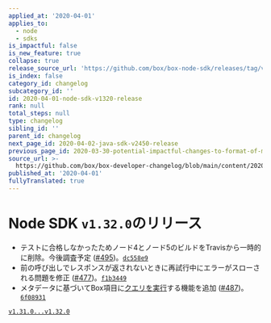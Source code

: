 ```yaml
---
applied_at: '2020-04-01'
applies_to:
  - node
  - sdks
is_impactful: false
is_new_feature: true
collapse: true
release_source_url: 'https://github.com/box/box-node-sdk/releases/tag/v1.32.0'
is_index: false
category_id: changelog
subcategory_id: ''
id: 2020-04-01-node-sdk-v1320-release
rank: null
total_steps: null
type: changelog
sibling_id: ''
parent_id: changelog
next_page_id: 2020-04-02-java-sdk-v2450-release
previous_page_id: 2020-03-30-potential-impactful-changes-to-format-of-metadata-date-fields
source_url: >-
  https://github.com/box/box-developer-changelog/blob/main/content/2020/04-01-node-sdk-v1320-release.md
published_at: '2020-04-01'
fullyTranslated: true
---
```

# Node SDK `v1.32.0`のリリース

* テストに合格しなかったためノード4とノード5のビルドをTravisから一時的に削除。今後調査予定 ([#495](https://github.com/box/box-node-sdk/pull/495))。[`dc558e9`](https://github.com/box/box-node-sdk/commit/dc558e9)
* 前の呼び出しでレスポンスが返されないときに再試行中にエラーがスローされる問題を修正 ([#477](https://github.com/box/box-node-sdk/pull/477))。[`f1b3449`](https://github.com/box/box-node-sdk/commit/f1b3449)
* メタデータに基づいてBox項目に[クエリを実行](./docs/metadata.md#query)する機能を追加 ([#487](https://github.com/box/box-node-sdk/pull/487))。[`6f08931`](https://github.com/box/box-node-sdk/commit/6f08931)

[`v1.31.0...v1.32.0`](https://github.com/box/box-node-sdk/compare/`v1.31.0...v1.32.0`)
